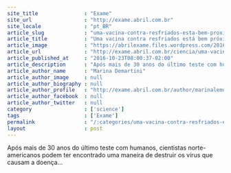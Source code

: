 ```yaml
---
site_title               : "Exame"
site_url                 : "http://exame.abril.com.br"
site_locale              : "pt_BR"
article_slug             : "uma-vacina-contra-resfriados-esta-bem-proxima-de-ser-testada"
article_title            : "Uma vacina contra resfriados está bem próxima de ser testada"
article_image            : "https://abrilexame.files.wordpress.com/2016/10/mulher-com-resfriado-e1477077163953.jpg?quality=70&strip=all&w=1024"
article_url              : "http://exame.abril.com.br/ciencia/uma-vacina-contra-resfriados-esta-bem-proxima-de-ser-testada/"
article_published_at     : "2016-10-23T08:00:37-02:00"
article_description      : "Após mais de 30 anos do último teste com humanos, cientistas norte-americanos podem ter encontrado uma maneira de destruir os vírus que causam a doença..."
article_author_name      : "Marina Demartini"
article_author_image     : null
article_author_biography : null
article_author_profile   : "http://exame.abril.com.br/author/marinalemosdemartini/"
article_author_facebook  : null
article_author_twitter   : null
category                 : ['science']
tags                     : ['Exame']
permalink                : "/:categories/uma-vacina-contra-resfriados-esta-bem-proxima-de-ser-testada/"
layout                   : post
---
```


Após mais de 30 anos do último teste com humanos, cientistas norte-americanos podem ter encontrado uma maneira de destruir os vírus que causam a doença...
